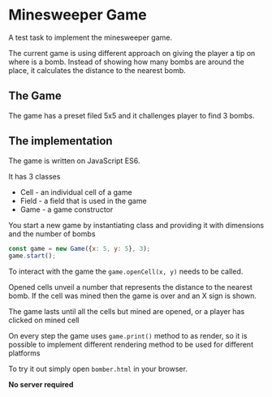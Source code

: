 # Minesweeper Game

A test task to implement the minesweeper game.

The current game is using different approach on giving the player a tip on where is a bomb.
Instead of showing how many bombs are around the place, it calculates the distance to the nearest bomb.

## The Game

The game has a preset filed 5x5 and it challenges player to find 3 bombs.

## The implementation

The game is written on JavaScript ES6.

It has 3 classes

* Cell - an individual cell of a game
* Field - a field that is used in the game
* Game - a game constructor

You start a new game by instantiating class and providing it with dimensions and the number of bombs

```javascript
const game = new Game({x: 5, y: 5}, 3);
game.start();
```

To interact with the game the `game.openCell(x, y)` needs to be called.

Opened cells unveil a number that represents the distance to the nearest bomb.
If the cell was mined then the game is over and an X sign is shown.

The game lasts until all the cells but mined are opened, or a player has clicked on mined cell

On every step the game uses `game.print()` method to as render, so it is possible to implement different rendering method to be used for different platforms


To try it out simply open `bomber.html` in your browser.

**No server required**
